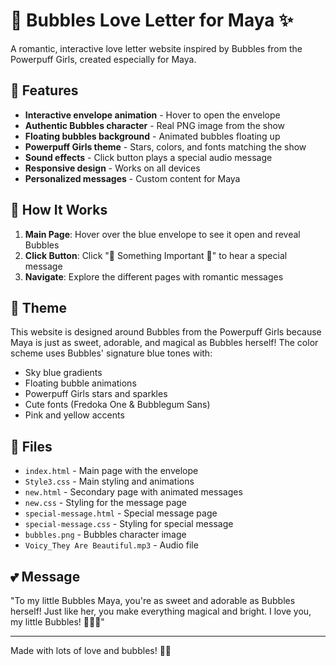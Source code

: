 # 💙 Bubbles Love Letter for Maya ✨

A romantic, interactive love letter website inspired by Bubbles from the Powerpuff Girls, created especially for Maya.

## 🎀 Features

- **Interactive envelope animation** - Hover to open the envelope
- **Authentic Bubbles character** - Real PNG image from the show
- **Floating bubbles background** - Animated bubbles floating up
- **Powerpuff Girls theme** - Stars, colors, and fonts matching the show
- **Sound effects** - Click button plays a special audio message
- **Responsive design** - Works on all devices
- **Personalized messages** - Custom content for Maya

## 🌟 How It Works

1. **Main Page**: Hover over the blue envelope to see it open and reveal Bubbles
2. **Click Button**: Click "💌 Something Important 💌" to hear a special message
3. **Navigate**: Explore the different pages with romantic messages

## 💙 Theme

This website is designed around Bubbles from the Powerpuff Girls because Maya is just as sweet, adorable, and magical as Bubbles herself! The color scheme uses Bubbles' signature blue tones with:

- Sky blue gradients
- Floating bubble animations
- Powerpuff Girls stars and sparkles
- Cute fonts (Fredoka One & Bubblegum Sans)
- Pink and yellow accents

## 📁 Files

- `index.html` - Main page with the envelope
- `Style3.css` - Main styling and animations
- `new.html` - Secondary page with animated messages
- `new.css` - Styling for the message page
- `special-message.html` - Special message page
- `special-message.css` - Styling for special message
- `bubbles.png` - Bubbles character image
- `Voicy_They Are Beautiful.mp3` - Audio file

## 💕 Message

"To my little Bubbles Maya, you're as sweet and adorable as Bubbles herself! Just like her, you make everything magical and bright. I love you, my little Bubbles! 💙💙💙"

---

Made with lots of love and bubbles! 🫧💙
